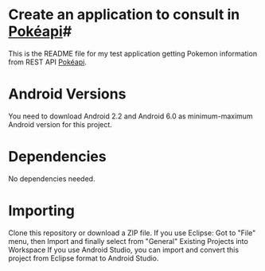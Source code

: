 # Create an application to consult in [Pokéapi](http://pokeapi.co/)#

This is the README file for my test application
getting Pokemon information from REST API [Pokéapi](http://pokeapi.co/).

Android Versions
================

You need to download Android 2.2 and Android 6.0 as minimum-maximum Android version for this project.

Dependencies
============

No dependencies needed.

Importing
=========

Clone this repository or download a ZIP file.
If you use Eclipse: Got to "File" menu, then Import and finally select from "General" Existing Projects into Workspace
If you use Android Studio, you can import and convert this project from Eclipse format to Android Studio.

